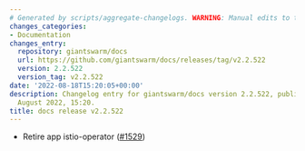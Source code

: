 ```yaml
---
# Generated by scripts/aggregate-changelogs. WARNING: Manual edits to this files will be overwritten.
changes_categories:
- Documentation
changes_entry:
  repository: giantswarm/docs
  url: https://github.com/giantswarm/docs/releases/tag/v2.2.522
  version: 2.2.522
  version_tag: v2.2.522
date: '2022-08-18T15:20:05+00:00'
description: Changelog entry for giantswarm/docs version 2.2.522, published on 18
  August 2022, 15:20.
title: docs release v2.2.522
---
```


- Retire app istio-operator ([#1529](https://github.com/giantswarm/docs/pull/1529))
